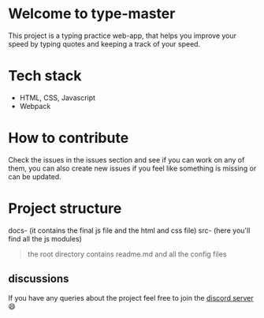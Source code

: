 # Welcome to type-master

This project is a typing practice web-app, that helps you improve your speed by typing quotes and keeping a track of your speed.

# Tech stack

 - HTML, CSS, Javascript  
 - Webpack 

# How to contribute

Check the issues in the issues section and see if you can work on any of them, you can also create new issues if you feel like something is missing or can be updated.

# Project structure 

docs- (it contains the final js file and the html and css file)
src- (here you'll find all the js modules) 

> the root directory contains readme.md and all the config files

## discussions 

If you have any queries about the project feel free to join the [discord server](https://discord.gg/CxDUUrSWQC) 😄

